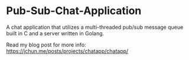 # Pub-Sub-Chat-Application
A chat application that utilizes a multi-threaded pub/sub message queue built in C and a server written in Golang.

Read my blog post for more info: https://jchun.me/posts/projects/chatapp/chatapp/
